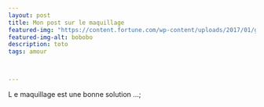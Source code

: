 ```yaml
---
layout: post
title: Mon post sur le maquillage
featured-img: "https://content.fortune.com/wp-content/uploads/2017/01/google.jpeg"
featured-img-alt: bobobo
description: toto
tags: amour



---
```


L e maquillage est une bonne solution ...;